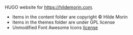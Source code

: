 HUGO website for https://hildemorin.com.

* Items in the content folder are copyright © Hilde Morin
* Items in the themes folder are under GPL license
* Unmodified Font Awesome Icons [license](https://fontawesome.com/license)

